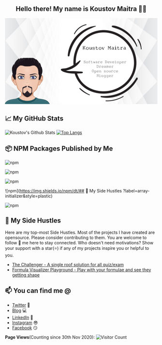 <h2 align="center">Hello there! My name is Koustov Maitra 👋🤓</h2>

<p align=center>
<img src="./images/profile.png" alt="profile" />
</p>

## 📈 My GitHub Stats

![Koustov's Github Stats](https://github-readme-stats.vercel.app/api?username=koustov&show_icons=true&theme=radical)
[![Top Langs](https://github-readme-stats.vercel.app/api/top-langs/?username=koustov&layout=compact)](https://github.com/anuraghazra/github-readme-stats)

## 📦 NPM Packages Published by Me

![npm](https://img.shields.io/npm/dt/react-form-planner?label=react-form-planner&style=plastic)

![npm](https://img.shields.io/npm/dt/react-ui-css-builder?label=react-ui-css-builder&style=plastic)

![npm](https://img.shields.io/npm/dt/react-form-viewer?label=react-form-viewer&style=plastic)

![npm](https://img.shields.io/npm/dt/## 🚀 My Side Hustles
?label=array-initializer&style=plastic)

![npm](https://img.shields.io/npm/dt/js-formula-parser?label=js-formula-parser&style=plastic)
## 🚀 My Side Hustles

Here are my top-most Side Hustles. Most of the projects I have created are opensource. Please consider contributing to them. You are welcome to follow 🤝 me here to stay connected. Who doesn't need motivations? Show your support with a star(⭐) if any of my projects inspire you or helpful to you.

<!-- MY-SHOWOFF-PROJECTS:START -->

- [The Challenger - A single roof solution for all quiz/exam](https://github.com/The-Challenger)
- [Formula Visualizer Playground - Play with your formulae and see they getting shape](https://github.com/koustov/formula-visualizer-playground)
  
## 📫 You can find me @

<!-- YOU-CAN-FIND-ME:START -->

- [Twitter](https://twitter.com/kosutov) 🐤
- [Blog](https://blog.greenroots.info/) 💻
- [LinkedIn](https://www.linkedin.com/in/koustov-maitra-01836617/) 💼
- [Instagram](https://www.instagram.com/koustov.maitra/) 😎
- [Facebook](https://www.facebook.com/kmaitra) 😏
<!-- YOU-CAN-FIND-ME:END -->

**Page Views**(Counting since 30th Nov 2020): ![Visitor Count](https://profile-counter.glitch.me/kosutov/count.svg)
